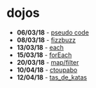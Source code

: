 # dojos

- **06/03/18** - [pseudo code](00-pseudo_code)
- **08/03/18** - [fizzbuzz](01-fizzbuzz)
- **13/03/18** - [each](02-each)
- **15/03/18** - [forEach](03-foreach)
- **20/03/18** - [map/filter](04-map_filter)
- **10/04/18** - [ctoupabo](05-ctoupabo)
- **12/04/18** - [tas_de_katas](06-tas_de_katas)

